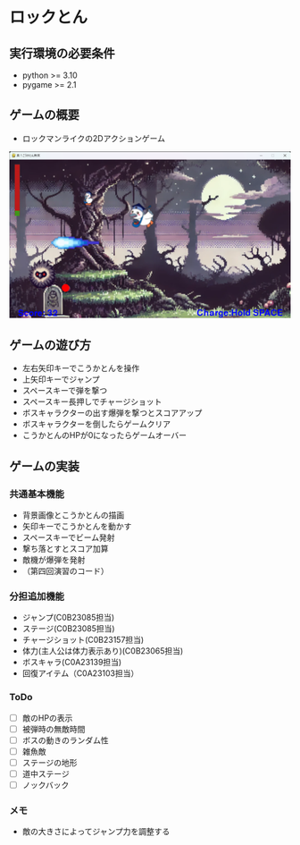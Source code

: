 # ロックとん

## 実行環境の必要条件
* python >= 3.10
* pygame >= 2.1

## ゲームの概要
* ロックマンライクの2Dアクションゲーム

![title](fig/screen_shot.png)

## ゲームの遊び方
* 左右矢印キーでこうかとんを操作
* 上矢印キーでジャンプ
* スペースキーで弾を撃つ
* スペースキー長押しでチャージショット
* ボスキャラクターの出す爆弾を撃つとスコアアップ
* ボスキャラクターを倒したらゲームクリア
* こうかとんのHPが0になったらゲームオーバー

## ゲームの実装
### 共通基本機能
* 背景画像とこうかとんの描画
* 矢印キーでこうかとんを動かす
* スペースキーでビーム発射
* 撃ち落とすとスコア加算
* 敵機が爆弾を発射
* （第四回演習のコード）

### 分担追加機能
* ジャンプ(C0B23085担当)
* ステージ(C0B23085担当)
* チャージショット(C0B23157担当)
* 体力(主人公は体力表示あり)(C0B23065担当)
* ボスキャラ(C0A23139担当)
* 回復アイテム（C0A23103担当）

### ToDo
- [ ] 敵のHPの表示
- [ ] 被弾時の無敵時間
- [ ] ボスの動きのランダム性
- [ ] 雑魚敵
- [ ] ステージの地形
- [ ] 道中ステージ
- [ ] ノックバック

### メモ
* 敵の大きさによってジャンプ力を調整する
